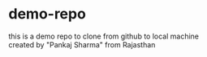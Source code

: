 # demo-repo
this is a demo repo to clone from github to local machine
<br>
created by "Pankaj Sharma"
from Rajasthan
